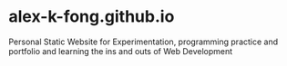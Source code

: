 # alex-k-fong.github.io
Personal Static Website for Experimentation, programming practice and portfolio and learning the ins and outs of Web Development
